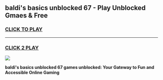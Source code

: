 
## baldi's basics unblocked 67 - Play Unblocked Gmaes & Free
<h3>
<a href="https://news.freeplayer.one?title=baldi's_basics_unblocked_67&ref=16F">CLICK TO PLAY</a></h3>
<hr>

<h3>
<a href="https://news.freeplayer.one?title=baldi's_basics_unblocked_67&ref=16F">CLICK 2 PLAY</a>
  
</h3>

<a href="https://news.freeplayer.one?title=baldi's_basics_unblocked_67&ref=16F/"><img src="https://clearcache.store/games.png"></a>


**baldi's basics unblocked 67 games unblocked: Your Gateway to Fun and Accessible Online Gaming**
